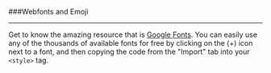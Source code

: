 ###Webfonts and Emoji

---

Get to know the amazing resource that is [Google Fonts](http://www.fonts.google.com). You can easily use any of the thousands of available fonts for free by clicking on the (+) icon next to a font, and then copying the code from the "Import" tab into your `<style>` tag.



